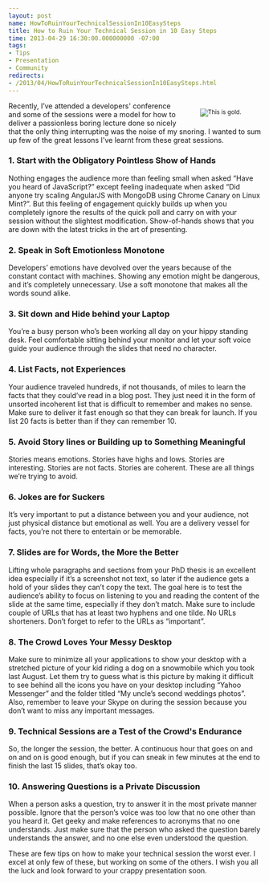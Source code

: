 ```yaml
---
layout: post
name: HowToRuinYourTechnicalSessionIn10EasySteps
title: How to Ruin Your Technical Session in 10 Easy Steps
time: 2013-04-29 16:30:00.000000000 -07:00
tags:
- Tips
- Presentation
- Community
redirects:
- /2013/04/HowToRuinYourTechnicalSessionIn10EasySteps.html
---
```

<figure style="float: right">
    <img src="{{ site.baseurl }}public/images/HowToRuinYourTechnicalSessionIn10EasySteps/SleepingDuringSeminar.jpg">
    <figcaption style="float: right"><small>This is gold.</small></figcaption>
</figure>

Recently, I’ve attended a developers' conference and some of the sessions were a model for how to deliver a passionless boring lecture done so nicely that the only thing interrupting was the noise of my snoring. I wanted to sum up few of the great lessons I've learnt from these great sessions.

### 1. Start with the Obligatory Pointless Show of Hands

Nothing engages the audience more than feeling small when asked “Have you heard of JavaScript?” except feeling inadequate when asked “Did anyone try scaling AngularJS with MongoDB using Chrome Canary on Linux Mint?”. But this feeling of engagement quickly builds up when you completely ignore the results of the quick poll and carry on with your session without the slightest modification. Show-of-hands shows that you are down with the latest tricks in the art of presenting.

### 2. Speak in Soft Emotionless Monotone

Developers’ emotions have devolved over the years because of the constant contact with machines. Showing any emotion might be dangerous, and it’s completely unnecessary. Use a soft monotone that makes all the words sound alike.

### 3. Sit down and Hide behind your Laptop

You’re a busy person who’s been working all day on your hippy standing desk. Feel comfortable sitting behind your monitor and let your soft voice guide your audience through the slides that need no character.

### 4. List Facts, not Experiences

Your audience traveled hundreds, if not thousands, of miles to learn the facts that they could’ve read in a blog post. They just need it in the form of unsorted incoherent list that is difficult to remember and makes no sense. Make sure to deliver it fast enough so that they can break for launch. If you list 20 facts is better than if they can remember 10.

### 5. Avoid Story lines or Building up to Something Meaningful

Stories means emotions. Stories have highs and lows. Stories are interesting. Stories are not facts. Stories are coherent. These are all things we’re trying to avoid.

### 6. Jokes are for Suckers

It’s very important to put a distance between you and your audience, not just physical distance but emotional as well. You are a delivery vessel for facts, you’re not there to entertain or be memorable.

### 7. Slides are for Words, the More the Better

Lifting whole paragraphs and sections from your PhD thesis is an excellent idea especially if it’s a screenshot not text, so later if the audience gets a hold of your slides they can’t copy the text. The goal here is to test the audience’s ability to focus on listening to you and reading the content of the slide at the same time, especially if they don’t match. Make sure to include couple of URLs that has at least two hyphens and one tilde. No URLs shorteners. Don’t forget to refer to the URLs as “important”.

### 8. The Crowd Loves Your Messy Desktop

Make sure to minimize all your applications to show your desktop with a stretched picture of your kid riding a dog on a snowmobile which you took last August. Let them try to guess what is this picture by making it difficult to see behind all the icons you have on your desktop including “Yahoo Messenger” and the folder titled “My uncle’s second weddings photos”. Also, remember to leave your Skype on during the session because you don’t want to miss any important messages.

### 9. Technical Sessions are a Test of the Crowd's Endurance

So, the longer the session, the better. A continuous hour that goes on and on and on is good enough, but if you can sneak in few minutes at the end to finish the last 15 slides, that’s okay too.

### 10. Answering Questions is a Private Discussion

When a person asks a question, try to answer it in the most private manner possible. Ignore that the person’s voice was too low that no one other than you heard it. Get geeky and make references to acronyms that no one understands. Just make sure that the person who asked the question barely understands the answer, and no one else even understood the question.

These are few tips on how to make your technical session the worst ever. I excel at only few of these, but working on some of the others. I wish you all the luck and look forward to your crappy presentation soon.